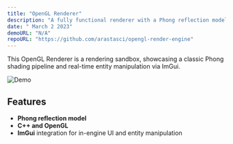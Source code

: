 ```yaml
---
title: "OpenGL Renderer"
description: "A fully functional renderer with a Phong reflection model and custom GUI."
date: " March 2 2023"
demoURL: "N/A"
repoURL: "https://github.com/arastasci/opengl-render-engine"
---
```


This OpenGL Renderer is a rendering sandbox, showcasing a classic Phong shading pipeline and real-time entity manipulation via ImGui.

![Demo](/opengl-renderer.gif)
## Features

- **Phong reflection model** 
- **C++ and OpenGL**  
- **ImGui** integration for in-engine UI and entity manipulation
